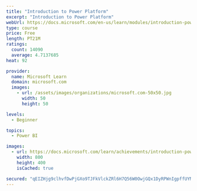 ```yaml
---
title: "Introduction to Power Platform"
excerpt: "Introduction to Power Platform"
webUrl: https://docs.microsoft.com/en-us/learn/modules/introduction-power-platform/
type: course
price: Free
length: PT21M
ratings:
  count: 14090
  average: 4.7137685
heat: 92

provider:
  name: Microsoft Learn
  domain: microsoft.com
  images:
    - url: /assets/images/organizations/microsoft.com-50x50.jpg
      width: 50
      height: 50

levels:
  - Beginner

topics:
  - Power BI

images:
  - url: https://docs.microsoft.com/learn/achievements/introduction-power-platform-social.png
    width: 800
    height: 400
    isCached: true

secured: "qEIZHjg9clhvfDwPjGXo9TJFkVlckZRl6H7Q56W0OwjGQx1DyRPWnIgpffUYM2Dk4V84HmqKGFiEjiEc/QulwdLaYb+V0SRso5/KUWKEAWfrdEParcz4/hOJ6yX3/8miBOPBPNsd8xJKrZA1cjcsTQoW49clUMH1iL8NsqNi6a3shi085NER62yVSPU9sG5rRlqUslAbcaGMcS7OqKKbNAAnj/fLepy6jCZt5Pqx8ZJxTB2AR39PKWoFR9Cum5/h7vZTpTvJYQ0th1aAe4HlIFSfkn05Gl/gmMyaz4XgtHGanebZbbeE46yxbDEL0EkZDr2elDGFX3RvbNxqLFkSPgZhoq60/EBCLGZWdZ1gKNdrhRc+BERjCtWS/LBri/wTCCtX4Zw4H7v0oKN/kEDiGmM/edBU6ItKVQgdQ30SB/XgzGJ/UNoEnlJzN3kYIHbw;rotyAJYuMJsVkF1/BVGoXg=="
---
```


